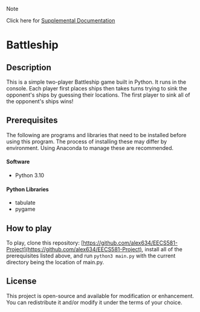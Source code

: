 > [!NOTE]  
> Click here for [Supplemental Documentation](https://people.eecs.ku.edu/~t878a585/html/installation.html)

# Battleship

## Description

This is a simple two-player Battleship game built in Python. It runs in the console. Each player first places ships then takes turns trying to sink the opponent's ships by guessing their locations. The first player to sink all of the opponent's ships wins!

## Prerequisites

The following are programs and libraries that need to be installed before using this program. The process of installing these may differ by environment. Using Anaconda to manage these are recommended.

#### Software
- Python 3.10

#### Python Libraries
- tabulate
- pygame

## How to play
To play, clone this repository: [https://github.com/alex634/EECS581-Project](https://github.com/alex634/EECS581-Project), install all of the prerequisites listed above, and run `python3 main.py` with the current directory being the location of main.py.

## License
This project is open-source and available for modification or enhancement. You can redistribute it and/or modify it under the terms of your choice. 
